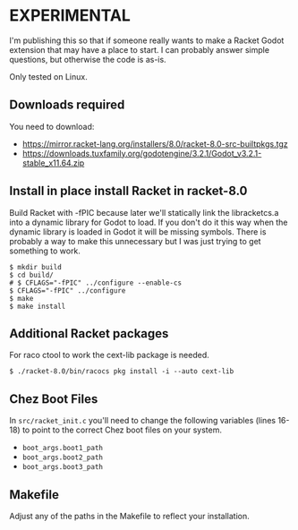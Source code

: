 
# EXPERIMENTAL

I'm publishing this so that if someone really wants to make a Racket Godot
extension that may have a place to start.  I can probably answer simple
questions, but otherwise the code is as-is.

Only tested on Linux.

## Downloads required

You need to download:
- https://mirror.racket-lang.org/installers/8.0/racket-8.0-src-builtpkgs.tgz
- https://downloads.tuxfamily.org/godotengine/3.2.1/Godot_v3.2.1-stable_x11.64.zip

## Install in place install Racket in racket-8.0

Build Racket with -fPIC because later we'll statically link the libracketcs.a
into a dynamic library for Godot to load.  If you don't do it this way when the
dynamic library is loaded in Godot it will be missing symbols.  There is
probably a way to make this unnecessary but I was just trying to get something
to work.

```
$ mkdir build
$ cd build/
# $ CFLAGS="-fPIC" ../configure --enable-cs
$ CFLAGS="-fPIC" ../configure
$ make
$ make install
 ```

## Additional Racket packages
For raco ctool to work the cext-lib package is needed.
```
$ ./racket-8.0/bin/racocs pkg install -i --auto cext-lib

 ```

## Chez Boot Files

In `src/racket_init.c` you'll need to change the following variables (lines
16-18) to point to the correct Chez boot files on your system.
- `boot_args.boot1_path`
- `boot_args.boot2_path`
- `boot_args.boot3_path`

## Makefile
Adjust any of the paths in the Makefile to reflect your installation.
